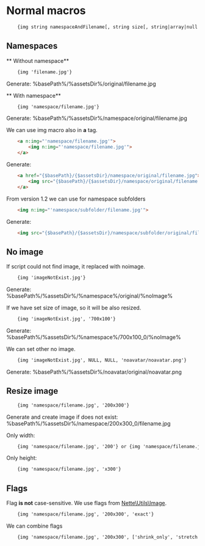 # Normal macros

```html
    {img string namespaceAndFilename[, string size[, string|array|null flags = FIT[, string noimage]]]]}
```

## Namespaces

** Without namespace**
```html
    {img 'filename.jpg'} 
```

Generate: %basePath%/%assetsDir%/original/filename.jpg

** With namespace**
```html
    {img 'namespace/filename.jpg'}
```

Generate: %basePath%/%assetsDir%/namespace/original/filename.jpg

We can use img macro also in **a** tag.
```html
    <a n:img="'namespace/filename.jpg'">
        <img n:img="'namespace/filename.jpg'">
    </a>
```

Generate:
```html
    <a href="{$basePath}/{$assetsDir}/namespace/original/filename.jpg">
        <img src="{$basePath}/{$assetsDir}/namespace/original/filename.jpg">
    </a>
```

From version 1.2 we can use for namespace subfolders

```html
    <img n:img="'namespace/subfolder/filename.jpg'">
```

Generate:
```html
    <img src="{$basePath}/{$assetsDir}/namespace/subfolder/original/filename.jpg">
```

## No image
If script could not find image, it replaced with noimage.

```html
    {img 'imageNotExist.jpg'} 
```

Generate: %basePath%/%assetsDir%/%namespace%/original/%noImage%

If we have set size of image, so it will be also resized.

```html
    {img 'imageNotExist.jpg', '700x100'} 
```

Generate: %basePath%/%assetsDir%/%namespace%/700x100_0/%noImage%

We can set other no image.

```html
    {img 'imageNotExist.jpg', NULL, NULL, 'noavatar/noavatar.png'}
```

Generate: %basePath%/%assetsDir%/noavatar/original/noavatar.png

## Resize image

```html
    {img 'namespace/filename.jpg', '200x300'}
```

Generate and create image if does not exist: %basePath%/%assetsDir%/namespace/200x300_0/filename.jpg

Only width:
```html
    {img 'namespace/filename.jpg', '200'} or {img 'namespace/filename.jpg', '200x'}
```

Only height:
```html
    {img 'namespace/filename.jpg', 'x300'}
```

## Flags

Flag **is not** case-sensitive.
We use flags from [Nette\Utils\Image](http://api.nette.org/2.2.6/source-Utils.Image.php.html#100-113).

```html
    {img 'namespace/filename.jpg', '200x300', 'exact'}
```

We can combine flags
```html
    {img 'namespace/filename.jpg', '200x300', ['shrink_only', 'stretch']}
```